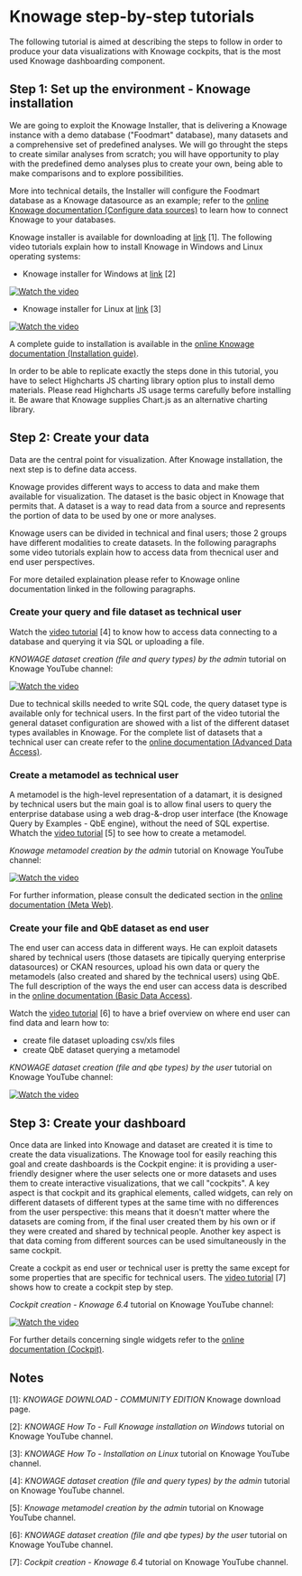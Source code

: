 Knowage step-by-step tutorials
=======

The following tutorial is aimed at describing the steps to follow in order to produce your data visualizations with Knowage cockpits, that is the most used Knowage dashboarding component.


Step 1: Set up the environment - Knowage installation
-----------

We are going to exploit the Knowage Installer, that is delivering a Knowage instance with a demo database ("Foodmart" database), many datasets and a comprehensive set of predefined analyses. We will go throught the steps to create similar analyses from scratch; you will have opportunity to play with the predefined demo analyses plus to create your own, being able to make comparisons and to explore possibilities.

More into technical details, the Installer will configure the Foodmart database as a Knowage datasource as an example; refer to the [online Knowage documentation (Configure data sources)](https://knowage-suite.readthedocs.io/en/6.4/administrator-guide/configure-data-sources.html) to learn how to connect Knowage to your databases.

Knowage installer is available for downloading at [link](https://www.knowage-suite.com/site/knowage-download/) [1]. The following video tutorials explain how to install Knowage in Windows and Linux operating systems:

* Knowage installer for Windows at [link](https://www.youtube.com/watch?v=gqBBLOTi07Y&list=PL8aPCaNaefVS7CRSI0cbk9dkGgpS1nyXO&index=3) [2]

[![Watch the video](https://img.youtube.com/vi/gqBBLOTi07Y/mqdefault.jpg)](https://www.youtube.com/watch?v=gqBBLOTi07Y&list=PL8aPCaNaefVS7CRSI0cbk9dkGgpS1nyXO&index=3)

* Knowage installer for Linux at [link](https://www.youtube.com/watch?v=uK_C_bQSAaU&list=PL8aPCaNaefVS7CRSI0cbk9dkGgpS1nyXO&index=2) [3]

[![Watch the video](https://img.youtube.com/vi/uK_C_bQSAaU/mqdefault.jpg)](https://www.youtube.com/watch?v=uK_C_bQSAaU&list=PL8aPCaNaefVS7CRSI0cbk9dkGgpS1nyXO&index=2)

A complete guide to installation is available  in the [online Knowage documentation (Installation guide)](https://knowage-suite.readthedocs.io/en/6.4/installation-guide/index.html).

In order to be able to replicate exactly the steps done in this tutorial, you have to select Highcharts JS charting library option plus to install demo materials. Please read Highcharts JS usage terms carefully before installing it. Be aware that Knowage supplies Chart.js as an alternative charting library.


Step 2: Create your data
-----------

Data are the central point for visualization. After Knowage installation, the next step is to define data access.

Knowage provides different ways to access to data and make them available for visualization. The dataset is the basic object in Knowage that permits that. A dataset is a way to read data from a source and represents the portion of data to be used by one or more analyses.

Knowage users can be divided in technical and final users; those 2 groups have different modalities to create datasets. In the following paragraphs some video tutorials explain how to access data from thecnical user and end user perspectives.

For more detailed explaination please refer to Knowage online documentation linked in the following paragraphs.

### Create your query and file dataset as technical user

Watch the [video tutorial](https://www.youtube.com/watch?v=od8dZHJF3oE&list=PL8aPCaNaefVS7CRSI0cbk9dkGgpS1nyXO&index=4&t=0s) [4] to know how to access data connecting to a database and querying it via SQL or uploading a file.

*KNOWAGE dataset creation (file and query types) by the admin* tutorial on Knowage YouTube channel:

[![Watch the video](https://img.youtube.com/vi/od8dZHJF3oE/mqdefault.jpg)](https://www.youtube.com/watch?v=od8dZHJF3oE&list=PL8aPCaNaefVS7CRSI0cbk9dkGgpS1nyXO&index=4&t=0s)



Due to technical skills needed to write SQL code, the query dataset type is available only for technical users. In the first part of the video tutorial the general dataset configuration are showed with a list of the different dataset types availables in Knowage. For the complete list of datasets that a technical user can create refer to the [online documentation (Advanced Data Access)](https://knowage-suite.readthedocs.io/en/6.4/functionalities-guide/advanced-data-access/index.html).

### Create a metamodel as technical user

A metamodel is the high-level representation of a datamart, it is designed by technical users but the main goal is to allow final users to query the enterprise database using a web drag-&-drop user interface (the Knowage Query by Examples - QbE engine), without the need of SQL expertise.
Whatch the [video tutorial](https://www.youtube.com/watch?v=ueUfgYHT_CA&list=PL8aPCaNaefVS7CRSI0cbk9dkGgpS1nyXO&index=5&t=0s) [5] to see how to create a metamodel.

*Knowage metamodel creation by the admin* tutorial on Knowage YouTube channel:

[![Watch the video](https://img.youtube.com/vi/ueUfgYHT_CA/mqdefault.jpg)](https://www.youtube.com/watch?v=ueUfgYHT_CA&list=PL8aPCaNaefVS7CRSI0cbk9dkGgpS1nyXO&index=5&t=0s)

For further information, please consult the dedicated section in the [online documentation (Meta Web)](https://knowage-suite.readthedocs.io/en/6.4/functionalities-guide/meta-web/index.html).


### Create your file and QbE dataset as end user

The end user can access data in different ways. He can exploit datasets shared by technical users (those datasets are tipically querying enterprise datasources) or CKAN resources, upload his own data or query the metamodels (also created and shared by the technical users) using QbE. The full description of the ways the end user can access data is described in the [online documentation (Basic Data Access)](https://knowage-suite.readthedocs.io/en/6.4/functionalities-guide/basic-data-access/index.html).

Watch the [video tutorial](https://www.youtube.com/watch?v=nQmuRfQaa50&list=PL8aPCaNaefVS7CRSI0cbk9dkGgpS1nyXO&index=5) [6] to have a brief overview on where end user can find data and learn how to:

* create file dataset uploading csv/xls files
* create QbE dataset querying a metamodel

*KNOWAGE dataset creation (file and qbe types) by the user* tutorial on Knowage YouTube channel:

[![Watch the video](https://img.youtube.com/vi/nQmuRfQaa50/mqdefault.jpg)](https://www.youtube.com/watch?v=nQmuRfQaa50&list=PL8aPCaNaefVS7CRSI0cbk9dkGgpS1nyXO&index=5)


Step 3: Create your dashboard
-----------

Once data are linked into Knowage and dataset are created it is time to create the data visualizations. The Knowage tool for easily reaching this goal and create dashboards is the Cockpit engine: it is providing a user-friendly designer where the user selects one or more datasets and uses them to create interactive visualizations, that we call "cockpits". A key aspect is that cockpit and its graphical elements, called widgets, can rely on different datasets of different types at the same time with no differences from the user perspective: this means that it doesn't matter where the datasets are coming from, if the final user created them by his own or if they were created and shared by technical people. Another key aspect is that data coming from different sources can be used simultaneously in the same cockpit.

Create a cockpit as end user or technical user is pretty the same except for some properties that are specific for technical users. The [video tutorial](https://www.youtube.com/watch?v=KtqMyn8fsg8&list=PL8aPCaNaefVS7CRSI0cbk9dkGgpS1nyXO&index=6) [7] shows how to create a cockpit step by step.

*Cockpit creation - Knowage 6.4* tutorial on Knowage YouTube channel:

[![Watch the video](https://img.youtube.com/vi/KtqMyn8fsg8/mqdefault.jpg)](https://www.youtube.com/watch?v=KtqMyn8fsg8&list=PL8aPCaNaefVS7CRSI0cbk9dkGgpS1nyXO&index=6)

For further details concerning single widgets refer to the [online documentation (Cockpit)](https://knowage-suite.readthedocs.io/en/6.4/functionalities-guide/cockpit/index.html).

Notes
-----------
[1]: *KNOWAGE DOWNLOAD - COMMUNITY EDITION* Knowage download page.

[2]: *KNOWAGE How To - Full Knowage installation on Windows* tutorial on Knowage YouTube channel.

[3]: *KNOWAGE How To - Installation on Linux* tutorial on Knowage YouTube channel.

[4]: *KNOWAGE dataset creation (file and query types) by the admin* tutorial on Knowage YouTube channel.

[5]: *Knowage metamodel creation by the admin* tutorial on Knowage YouTube channel.

[6]: *KNOWAGE dataset creation (file and qbe types) by the user* tutorial on Knowage YouTube channel.

[7]: *Cockpit creation - Knowage 6.4* tutorial on Knowage YouTube channel.
